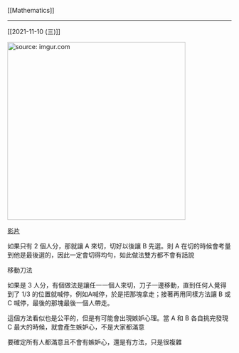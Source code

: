 [[Mathematics]]

---

[[2021-11-10 (三)]]

<a href="https://imgur.com/LXVKBBw"><img src="https://i.imgur.com/LXVKBBw.jpg" title="source: imgur.com" width="400px" /></a>

[影片](https://youtu.be/I8d13Jxzafk)

如果只有 2 個人分，那就讓 A 來切，切好以後讓 B 先選。則 A 在切的時候會考量到他是最後選的，因此一定會切得均勻，如此做法雙方都不會有話說

移動刀法

如果是 3 人分，有個做法是讓任一一個人來切，刀子一邊移動，直到任何人覺得到了 1/3 的位置就喊停，例如A喊停，於是把那塊拿走；接著再用同樣方法讓 B 或 C 喊停，最後的那塊最後一個人帶走。

這個方法看似也是公平的，但是有可能會出現嫉妒心理。當 A 和 B 各自挑完發現 C 最大的時候，就會產生嫉妒心，不是大家都滿意

要確定所有人都滿意且不會有嫉妒心，還是有方法，只是很複雜